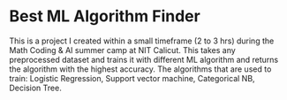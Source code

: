 # Best ML Algorithm Finder
This is a project I created within a small timeframe (2 to 3 hrs) during the Math Coding &amp; AI summer camp at NIT Calicut. This takes any preprocessed dataset and trains it with different ML algorithm and returns the algorithm with the highest accuracy. The algorithms that are used to train: Logistic Regression, Support vector machine, Categorical NB, Decision Tree.
